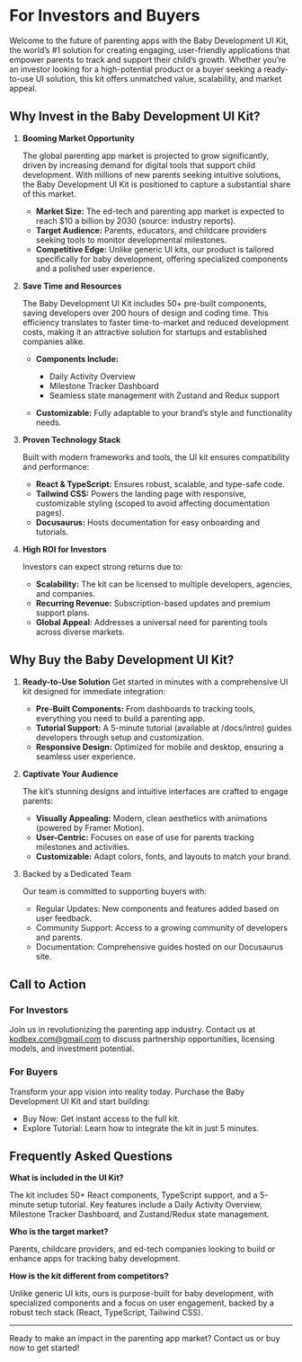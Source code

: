 # For Investors and Buyers

Welcome to the future of parenting apps with the Baby Development UI Kit, the world’s #1 solution for creating engaging,
user-friendly applications that empower parents to track and support their child’s growth. Whether you’re an investor
looking for a high-potential product or a buyer seeking a ready-to-use UI solution, this kit offers unmatched value,
scalability, and market appeal.

## Why Invest in the Baby Development UI Kit?

1. **Booming Market Opportunity**

   The global parenting app market is projected to grow significantly, driven by increasing demand for digital tools
   that
   support child development. With millions of new parents seeking intuitive solutions, the Baby Development UI Kit is
   positioned to capture a substantial share of this market.

    * **Market Size:** The ed-tech and parenting app market is expected to reach $10 a billion by 2030 (source: industry
      reports).
    * **Target Audience:** Parents, educators, and childcare providers seeking tools to monitor developmental
      milestones.
    * **Competitive Edge:** Unlike generic UI kits, our product is tailored specifically for baby development, offering
      specialized components and a polished user experience.

2. **Save Time and Resources**

   The Baby Development UI Kit includes 50+ pre-built components, saving developers over 200 hours of design and
   coding
   time. This efficiency translates to faster time-to-market and reduced development costs, making it an attractive
   solution for startups and established companies alike.

    - **Components Include:**

        - Daily Activity Overview
        - Milestone Tracker Dashboard
        - Seamless state management with Zustand and Redux support

    - **Customizable:** Fully adaptable to your brand’s style and functionality needs.

3. **Proven Technology Stack**

   Built with modern frameworks and tools, the UI kit ensures compatibility and performance:
    - **React & TypeScript:** Ensures robust, scalable, and type-safe code.
    - **Tailwind CSS:** Powers the landing page with responsive, customizable styling (scoped to avoid affecting
      documentation pages).
    - **Docusaurus:** Hosts documentation for easy onboarding and tutorials.

4. **High ROI for Investors**

   Investors can expect strong returns due to:
    - **Scalability:** The kit can be licensed to multiple developers, agencies, and companies.
    - **Recurring Revenue:** Subscription-based updates and premium support plans.
    - **Global Appeal**: Addresses a universal need for parenting tools across diverse markets.

## Why Buy the Baby Development UI Kit?

1. **Ready-to-Use Solution**
   Get started in minutes with a comprehensive UI kit designed for immediate integration:
    - **Pre-Built Components:** From dashboards to tracking tools, everything you need to build a parenting app.
    - **Tutorial Support:** A 5-minute tutorial (available at /docs/intro) guides developers through setup and
      customization.
    - **Responsive Design:** Optimized for mobile and desktop, ensuring a seamless user experience.

2. **Captivate Your Audience**

   The kit’s stunning designs and intuitive interfaces are crafted to engage parents:
    - **Visually Appealing:** Modern, clean aesthetics with animations (powered by Framer Motion).
    - **User-Centric:** Focuses on ease of use for parents tracking milestones and activities.
    - **Customizable:** Adapt colors, fonts, and layouts to match your brand.

3. Backed by a Dedicated Team

   Our team is committed to supporting buyers with:
    - Regular Updates: New components and features added based on user feedback.
    - Community Support: Access to a growing community of developers and parents.
    - Documentation: Comprehensive guides hosted on our Docusaurus site.

## Call to Action

### For Investors

Join us in revolutionizing the parenting app industry. Contact us at kodbex.com@gmail.com to discuss partnership
opportunities, licensing models, and investment potential.

### For Buyers

Transform your app vision into reality today. Purchase the Baby Development UI Kit and start building:

- Buy Now: Get instant access to the full kit.
- Explore Tutorial: Learn how to integrate the kit in just 5 minutes.

## Frequently Asked Questions

**What is included in the UI Kit?**

The kit includes 50+ React components, TypeScript support, and a 5-minute setup tutorial. Key features include a Daily
Activity Overview, Milestone Tracker Dashboard, and Zustand/Redux state management.

**Who is the target market?**

Parents, childcare providers, and ed-tech companies looking to build or enhance apps for tracking baby development.

**How is the kit different from competitors?**

Unlike generic UI kits, ours is purpose-built for baby development, with specialized components and a focus on user
engagement, backed by a robust tech stack (React, TypeScript, Tailwind CSS).

--- 
Ready to make an impact in the parenting app market? Contact us or buy now to get started!